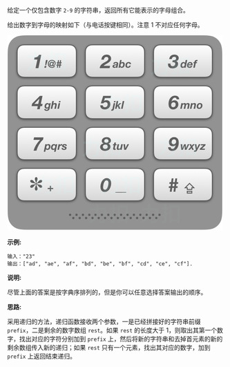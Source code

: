 给定一个仅包含数字 `2-9` 的字符串，返回所有它能表示的字母组合。

给出数字到字母的映射如下（与电话按键相同）。注意 1 不对应任何字母。

![](https://github.com/Tarocch1/leetcode/blob/master/problems/0001%20-%200050/17.%20%E7%94%B5%E8%AF%9D%E5%8F%B7%E7%A0%81%E7%9A%84%E5%AD%97%E6%AF%8D%E7%BB%84%E5%90%88/assets/telephone_keypad.png)

**示例:**

```
输入："23"
输出：["ad", "ae", "af", "bd", "be", "bf", "cd", "ce", "cf"].
```

**说明:**

尽管上面的答案是按字典序排列的，但是你可以任意选择答案输出的顺序。


**思路:**

采用递归的方法，递归函数接收两个参数，一是已经拼接好的字符串前缀 `prefix`，二是剩余的数字数组 `rest`。如果 `rest` 的长度大于 1，则取出其第一个数字，找出对应的字符分别加到 `prefix` 上，然后将新的字符串和去掉首元素的新的剩余数组传入新的递归；如果 `rest` 只有一个元素，找出其对应的数字，加到 `prefix` 上返回结束递归。
